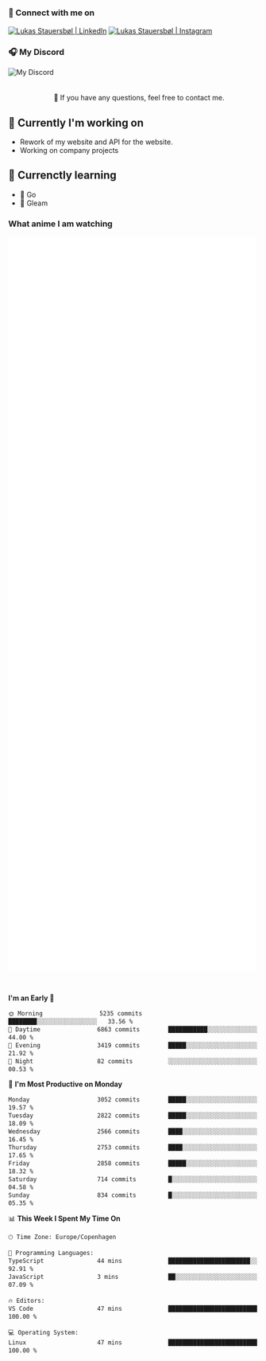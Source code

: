 ### 🔗 Connect with me on
<a href="https://www.instagram.com/lukas_stauersbol" target="_blank"><img align="center" src="https://raw.githubusercontent.com/stauersbol/stauersbol/main/images/instagram.svg" alt="Lukas Stauersbøl | LinkedIn" width="30px"/></a>
<a href="https://www.linkedin.com/in/lukas-stauersbol/" target="_blank"><img align="center" src="https://raw.githubusercontent.com/stauersbol/stauersbol/main/images/linkedin.svg" alt="Lukas Stauersbøl | Instagram" width="30px"/></a>

<p align="center">
 <h3>🎧 My Discord</h3>
 <img align="left" height="55px" src="https://discord.c99.nl/widget/theme-2/147806323323568128.png" alt="My Discord" />
</p>

<br/>
<br/>
<br/>
💬 If you have any questions, feel free to contact me.

## 🔭 Currently I'm working on
- Rework of my website and API for the website.
- Working on company projects
 
## 🌱 Currenctly learning
- 💙 Go
- 💜 Gleam

### What anime I am watching
<a href="https://anilist.co/user/slashiy/" align="center"><img align="center" width="500px" src="metrics.plugin.personal.anilist.svg" /></a>

<br/>

<!--START_SECTION:waka-->
**I'm an Early 🐤** 

```text
🌞 Morning                5235 commits        ████████░░░░░░░░░░░░░░░░░   33.56 % 
🌆 Daytime                6863 commits        ███████████░░░░░░░░░░░░░░   44.00 % 
🌃 Evening                3419 commits        █████░░░░░░░░░░░░░░░░░░░░   21.92 % 
🌙 Night                  82 commits          ░░░░░░░░░░░░░░░░░░░░░░░░░   00.53 % 
```
📅 **I'm Most Productive on Monday** 

```text
Monday                   3052 commits        █████░░░░░░░░░░░░░░░░░░░░   19.57 % 
Tuesday                  2822 commits        █████░░░░░░░░░░░░░░░░░░░░   18.09 % 
Wednesday                2566 commits        ████░░░░░░░░░░░░░░░░░░░░░   16.45 % 
Thursday                 2753 commits        ████░░░░░░░░░░░░░░░░░░░░░   17.65 % 
Friday                   2858 commits        █████░░░░░░░░░░░░░░░░░░░░   18.32 % 
Saturday                 714 commits         █░░░░░░░░░░░░░░░░░░░░░░░░   04.58 % 
Sunday                   834 commits         █░░░░░░░░░░░░░░░░░░░░░░░░   05.35 % 
```


📊 **This Week I Spent My Time On** 

```text
🕑︎ Time Zone: Europe/Copenhagen

💬 Programming Languages: 
TypeScript               44 mins             ███████████████████████░░   92.91 % 
JavaScript               3 mins              ██░░░░░░░░░░░░░░░░░░░░░░░   07.09 % 

🔥 Editors: 
VS Code                  47 mins             █████████████████████████   100.00 % 

💻 Operating System: 
Linux                    47 mins             █████████████████████████   100.00 % 
```


<!--END_SECTION:waka-->
